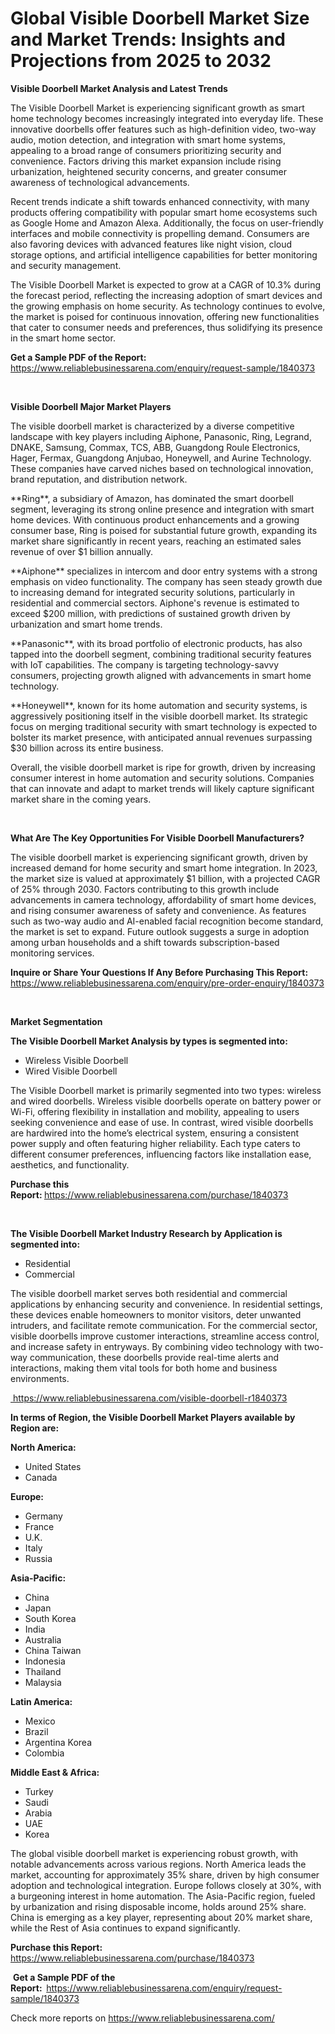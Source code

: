 <p><h1>Global Visible Doorbell Market Size and Market Trends: Insights and Projections from 2025 to 2032</h1></p><p><strong>Visible Doorbell Market Analysis and Latest Trends</strong></p>
<p><p>The Visible Doorbell Market is experiencing significant growth as smart home technology becomes increasingly integrated into everyday life. These innovative doorbells offer features such as high-definition video, two-way audio, motion detection, and integration with smart home systems, appealing to a broad range of consumers prioritizing security and convenience. Factors driving this market expansion include rising urbanization, heightened security concerns, and greater consumer awareness of technological advancements.</p><p>Recent trends indicate a shift towards enhanced connectivity, with many products offering compatibility with popular smart home ecosystems such as Google Home and Amazon Alexa. Additionally, the focus on user-friendly interfaces and mobile connectivity is propelling demand. Consumers are also favoring devices with advanced features like night vision, cloud storage options, and artificial intelligence capabilities for better monitoring and security management.</p><p>The Visible Doorbell Market is expected to grow at a CAGR of 10.3% during the forecast period, reflecting the increasing adoption of smart devices and the growing emphasis on home security. As technology continues to evolve, the market is poised for continuous innovation, offering new functionalities that cater to consumer needs and preferences, thus solidifying its presence in the smart home sector.</p></p>
<p><strong>Get a Sample PDF of the Report:&nbsp;</strong> <a href="https://www.reliablebusinessarena.com/enquiry/request-sample/1840373?utm_campaign=3346&utm_medium=2&utm_source=Github&utm_content=ia&utm_term=05042025&utm_id=visible-doorbell">https://www.reliablebusinessarena.com/enquiry/request-sample/1840373</a></p>
<p>&nbsp;</p>
<p><strong>Visible Doorbell Major Market Players</strong></p>
<p><p>The visible doorbell market is characterized by a diverse competitive landscape with key players including Aiphone, Panasonic, Ring, Legrand, DNAKE, Samsung, Commax, TCS, ABB, Guangdong Roule Electronics, Hager, Fermax, Guangdong Anjubao, Honeywell, and Aurine Technology. These companies have carved niches based on technological innovation, brand reputation, and distribution network.</p><p>**Ring**, a subsidiary of Amazon, has dominated the smart doorbell segment, leveraging its strong online presence and integration with smart home devices. With continuous product enhancements and a growing consumer base, Ring is poised for substantial future growth, expanding its market share significantly in recent years, reaching an estimated sales revenue of over $1 billion annually.</p><p>**Aiphone** specializes in intercom and door entry systems with a strong emphasis on video functionality. The company has seen steady growth due to increasing demand for integrated security solutions, particularly in residential and commercial sectors. Aiphone's revenue is estimated to exceed $200 million, with predictions of sustained growth driven by urbanization and smart home trends.</p><p>**Panasonic**, with its broad portfolio of electronic products, has also tapped into the doorbell segment, combining traditional security features with IoT capabilities. The company is targeting technology-savvy consumers, projecting growth aligned with advancements in smart home technology.</p><p>**Honeywell**, known for its home automation and security systems, is aggressively positioning itself in the visible doorbell market. Its strategic focus on merging traditional security with smart technology is expected to bolster its market presence, with anticipated annual revenues surpassing $30 billion across its entire business.</p><p>Overall, the visible doorbell market is ripe for growth, driven by increasing consumer interest in home automation and security solutions. Companies that can innovate and adapt to market trends will likely capture significant market share in the coming years.</p></p>
<p>&nbsp;</p>
<p><strong>What Are The Key Opportunities For Visible Doorbell Manufacturers?</strong></p>
<p><p>The visible doorbell market is experiencing significant growth, driven by increased demand for home security and smart home integration. In 2023, the market size is valued at approximately $1 billion, with a projected CAGR of 25% through 2030. Factors contributing to this growth include advancements in camera technology, affordability of smart home devices, and rising consumer awareness of safety and convenience. As features such as two-way audio and AI-enabled facial recognition become standard, the market is set to expand. Future outlook suggests a surge in adoption among urban households and a shift towards subscription-based monitoring services.</p></p>
<p><strong>Inquire or Share Your Questions If Any Before Purchasing This Report:</strong> <a href="https://www.reliablebusinessarena.com/enquiry/pre-order-enquiry/1840373?utm_campaign=3346&utm_medium=2&utm_source=Github&utm_content=ia&utm_term=05042025&utm_id=visible-doorbell">https://www.reliablebusinessarena.com/enquiry/pre-order-enquiry/1840373</a></p>
<p>&nbsp;</p>
<p><strong>Market Segmentation</strong></p>
<p><strong>The Visible Doorbell Market Analysis by types is segmented into:</strong></p>
<p><ul><li>Wireless Visible Doorbell</li><li>Wired Visible Doorbell</li></ul></p>
<p><p>The Visible Doorbell market is primarily segmented into two types: wireless and wired doorbells. Wireless visible doorbells operate on battery power or Wi-Fi, offering flexibility in installation and mobility, appealing to users seeking convenience and ease of use. In contrast, wired visible doorbells are hardwired into the home’s electrical system, ensuring a consistent power supply and often featuring higher reliability. Each type caters to different consumer preferences, influencing factors like installation ease, aesthetics, and functionality.</p></p>
<p><strong>Purchase this Report:&nbsp;</strong><a href="https://www.reliablebusinessarena.com/purchase/1840373?utm_campaign=3346&utm_medium=2&utm_source=Github&utm_content=ia&utm_term=05042025&utm_id=visible-doorbell">https://www.reliablebusinessarena.com/purchase/1840373</a></p>
<p>&nbsp;</p>
<p><strong>The Visible Doorbell Market Industry Research by Application is segmented into:</strong></p>
<p><ul><li>Residential</li><li>Commercial</li></ul></p>
<p><p>The visible doorbell market serves both residential and commercial applications by enhancing security and convenience. In residential settings, these devices enable homeowners to monitor visitors, deter unwanted intruders, and facilitate remote communication. For the commercial sector, visible doorbells improve customer interactions, streamline access control, and increase safety in entryways. By combining video technology with two-way communication, these doorbells provide real-time alerts and interactions, making them vital tools for both home and business environments.</p></p>
<p><a href="https://www.reliablebusinessarena.com/visible-doorbell-r1840373?utm_campaign=3346&utm_medium=2&utm_source=Github&utm_content=ia&utm_term=05042025&utm_id=visible-doorbell">&nbsp;https://www.reliablebusinessarena.com/visible-doorbell-r1840373</a></p>
<p><strong>In terms of Region, the Visible Doorbell Market Players available by Region are:</strong></p>
<p>
    <p> <strong> North America: </strong>
        <ul>
            <li>United States</li>
            <li>Canada</li>
        </ul>
        </p> 
    <p> <strong> Europe: </strong>
        <ul>
            <li>Germany</li>
            <li>France</li>
            <li>U.K.</li>
            <li>Italy</li>
            <li>Russia</li>
        </ul>
        </p> 
    <p> <strong> Asia-Pacific: </strong>
        <ul>
            <li>China</li>
            <li>Japan</li>
            <li>South Korea</li>
            <li>India</li>
            <li>Australia</li>
            <li>China Taiwan</li>
            <li>Indonesia</li>
            <li>Thailand</li>
            <li>Malaysia</li>
        </ul>
        </p> 
    <p> <strong> Latin America: </strong>
        <ul>
            <li>Mexico</li>
            <li>Brazil</li>
            <li>Argentina Korea</li>
            <li>Colombia</li>
        </ul>
        </p> 
    <p> <strong> Middle East & Africa: </strong>
        <ul>
            <li>Turkey</li>
            <li>Saudi</li>
            <li>Arabia</li>
            <li>UAE</li>
            <li>Korea</li>
        </ul>
    </p>
    </p>
<p><p>The global visible doorbell market is experiencing robust growth, with notable advancements across various regions. North America leads the market, accounting for approximately 35% share, driven by high consumer adoption and technological integration. Europe follows closely at 30%, with a burgeoning interest in home automation. The Asia-Pacific region, fueled by urbanization and rising disposable income, holds around 25% share. China is emerging as a key player, representing about 20% market share, while the Rest of Asia continues to expand significantly.</p></p>
<p><strong>Purchase this Report: </strong><a href="https://www.reliablebusinessarena.com/purchase/1840373?utm_campaign=3346&utm_medium=2&utm_source=Github&utm_content=ia&utm_term=05042025&utm_id=visible-doorbell">https://www.reliablebusinessarena.com/purchase/1840373</a></p>
<p>&nbsp;<strong>Get a Sample PDF of the Report:&nbsp;&nbsp;</strong><a href="https://www.reliablebusinessarena.com/enquiry/request-sample/1840373?utm_campaign=3346&utm_medium=2&utm_source=Github&utm_content=ia&utm_term=05042025&utm_id=visible-doorbell">https://www.reliablebusinessarena.com/enquiry/request-sample/1840373</a></p>
<p><strong></strong></p>
<p>Check more reports on <a href="https://www.reliablebusinessarena.com/?utm_campaign=3346&utm_medium=2&utm_source=Github&utm_content=ia&utm_term=05042025&utm_id=visible-doorbell">https://www.reliablebusinessarena.com/</a></p>